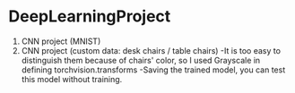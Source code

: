 # DeepLearningProject

1. CNN project (MNIST)
2. CNN project (custom data: desk chairs / table chairs)
    -It is too easy to distinguish them because of chairs' color, so I used Grayscale in defining torchvision.transforms
    -Saving the trained model, you can test this model without training.
